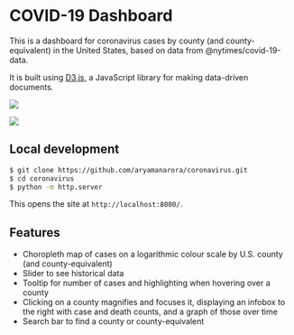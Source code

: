 # COVID-19 Dashboard

This is a dashboard for coronavirus cases by county (and county-equivalent) in the United States, based on data from @nytimes/covid-19-data.

It is built using [D3.js](https://d3js.org/), a JavaScript library for making data-driven documents.

![](images/homepage.png)

![](images/zoomed.png)

## Local development

```bash
$ git clone https://github.com/aryamanarora/coronavirus.git
$ cd coronavirus
$ python -m http.server
```

This opens the site at `http://localhost:8000/`.

## Features

* Choropleth map of cases on a logarithmic colour scale by U.S. county (and county-equivalent)
* Slider to see historical data
* Tooltip for number of cases and highlighting when hovering over a county
* Clicking on a county magnifies and focuses it, displaying an infobox to the right with case and death counts, and a graph of those over time
* Search bar to find a county or county-equivalent

